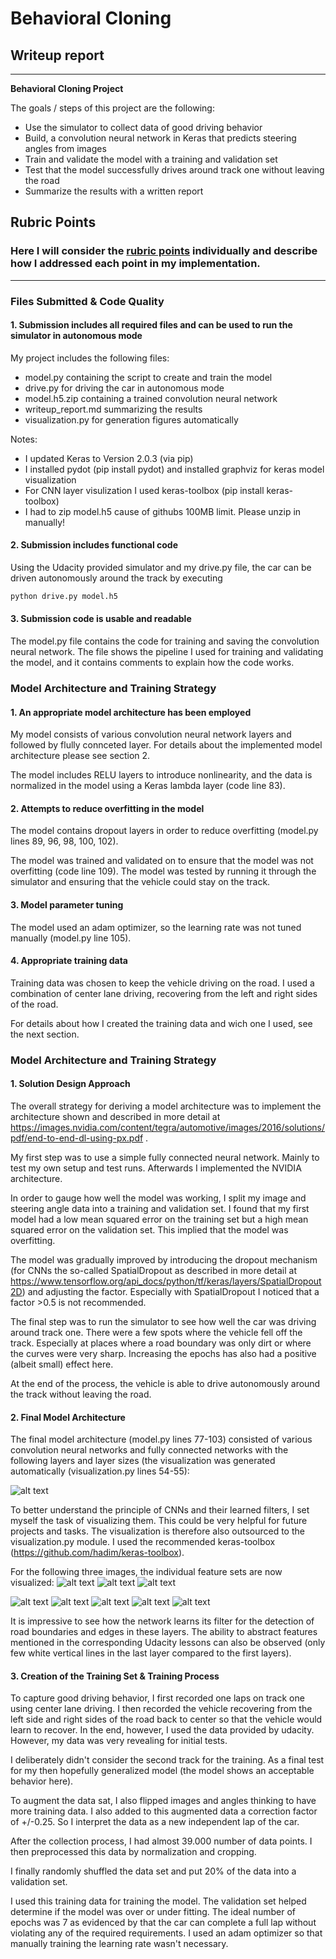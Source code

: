 # **Behavioral Cloning** 

## Writeup report

---

**Behavioral Cloning Project**

The goals / steps of this project are the following:
* Use the simulator to collect data of good driving behavior
* Build, a convolution neural network in Keras that predicts steering angles from images
* Train and validate the model with a training and validation set
* Test that the model successfully drives around track one without leaving the road
* Summarize the results with a written report


[//]: # (Image References)

[image1]: ./pics/center_2016_12_01_13_40_11_279.jpg "Random Pic. Train Data 1"
[image2]: ./pics/center_2016_12_01_13_42_42_686.jpg "Random Pic. Train Data 2"
[image3]: ./pics/right_2016_12_01_13_32_52_652.jpg "Random Pic. Train Data 3"
[image4]: ./pics/conv_1.png "Conv. Layer 1"
[image5]: ./pics/conv_2.png "Conv. Layer 2"
[image6]: ./pics/conv_3.png "Conv. Layer 3"
[image7]: ./pics/conv_4.png "Conv. Layer 4"
[image8]: ./pics/conv_5.png "Conv. Layer 5"
[image9]: ./pics/nvidia_model.png "Nvidia Model Architecture"


## Rubric Points
### Here I will consider the [rubric points](https://review.udacity.com/#!/rubrics/432/view) individually and describe how I addressed each point in my implementation.  

---
### Files Submitted & Code Quality

#### 1. Submission includes all required files and can be used to run the simulator in autonomous mode

My project includes the following files:
* model.py containing the script to create and train the model
* drive.py for driving the car in autonomous mode
* model.h5.zip containing a trained convolution neural network 
* writeup_report.md  summarizing the results
* visualization.py for generation figures automatically

Notes:
* I updated Keras to Version 2.0.3 (via pip)
* I installed pydot (pip install pydot) and installed graphviz for keras model visualization
* For CNN layer visulization I used keras-toolbox (pip install keras-toolbox)
* I had to zip model.h5 cause of githubs 100MB limit. Please unzip in manually!

#### 2. Submission includes functional code
Using the Udacity provided simulator and my drive.py file, the car can be driven autonomously around the track by executing 
```sh
python drive.py model.h5
```

#### 3. Submission code is usable and readable

The model.py file contains the code for training and saving the convolution neural network. The file shows the pipeline I used for training and validating the model, and it contains comments to explain how the code works.

### Model Architecture and Training Strategy

#### 1. An appropriate model architecture has been employed

My model consists of various convolution neural network layers and followed by flully connceted layer.  For details about the implemented model architecture please see section 2.

The model includes RELU layers to introduce nonlinearity, and the data is normalized in the model using a Keras lambda layer (code line 83). 

#### 2. Attempts to reduce overfitting in the model

The model contains dropout layers in order to reduce overfitting (model.py lines 89, 96, 98, 100, 102). 

The model was trained and validated on to ensure that the model was not overfitting (code line 109). The model was tested by running it through the simulator and ensuring that the vehicle could stay on the track.

#### 3. Model parameter tuning

The model used an adam optimizer, so the learning rate was not tuned manually (model.py line 105).

#### 4. Appropriate training data

Training data was chosen to keep the vehicle driving on the road. I used a combination of center lane driving, recovering from the left and right sides of the road. 

For details about how I created the training data and wich one I used, see the next section. 

### Model Architecture and Training Strategy

#### 1. Solution Design Approach

The overall strategy for deriving a model architecture was to implement the architecture shown and described in more detail at https://images.nvidia.com/content/tegra/automotive/images/2016/solutions/pdf/end-to-end-dl-using-px.pdf .

My first step was to use a simple fully connected neural network. Mainly to test my own setup and test runs. Afterwards I implemented the NVIDIA architecture.

In order to gauge how well the model was working, I split my image and steering angle data into a training and validation set. I found that my first model had a low mean squared error on the training set but a high mean squared error on the validation set. This implied that the model was overfitting. 

The model was gradually improved by introducing the dropout mechanism (for CNNs the so-called SpatialDropout as described in more detail at https://www.tensorflow.org/api_docs/python/tf/keras/layers/SpatialDropout2D) and adjusting the factor. Especially with SpatialDropout I noticed that a factor >0.5 is not recommended.

The final step was to run the simulator to see how well the car was driving around track one. There were a few spots where the vehicle fell off the track. Especially at places where a road boundary was only dirt or where the curves were very sharp. Increasing the epochs has also had a positive (albeit small) effect here.

At the end of the process, the vehicle is able to drive autonomously around the track without leaving the road.

#### 2. Final Model Architecture

The final model architecture (model.py lines 77-103) consisted of various convolution neural networks and fully connected networks with the following layers and layer sizes (the visualization was generated automatically (visualization.py lines 54-55):

![alt text][image9]

To better understand the principle of CNNs and their learned filters, I set myself the task of visualizing them. This could be very helpful for future projects and tasks. The visualization is therefore also outsourced to the visualization.py module. I used the recommended keras-toolbox (https://github.com/hadim/keras-toolbox).

For the following three images, the individual feature sets are now visualized:
![alt text][image2] ![alt text][image3] ![alt text][image1]

![alt text][image4]
![alt text][image5]
![alt text][image6]
![alt text][image7]
![alt text][image8]

It is impressive to see how the network learns its filter for the detection of road boundaries and edges in these layers. The ability to abstract features mentioned in the corresponding Udacity lessons can also be observed (only few white vertical lines in the last layer compared to the first layers).

#### 3. Creation of the Training Set & Training Process

To capture good driving behavior, I first recorded one laps on track one using center lane driving. 
I then recorded the vehicle recovering from the left side and right sides of the road back to center so that the vehicle would learn to recover. In the end, however, I used the data provided by udacity. However, my data was very revealing for initial tests.

I deliberately didn't consider the second track for the training. As a final test for my then hopefully generalized model (the model shows an acceptable behavior here).

To augment the data sat, I also flipped images and angles thinking to have more training data. I also added to this augmented data a correction factor of +/-0.25. So I interpret the data as a new independent lap of the car.

After the collection process, I had almost 39.000 number of data points. I then preprocessed this data by normalization and cropping.

I finally randomly shuffled the data set and put 20% of the data into a validation set. 

I used this training data for training the model. The validation set helped determine if the model was over or under fitting. The ideal number of epochs was 7 as evidenced by that the car can complete a full lap without violating any of the required requirements. I used an adam optimizer so that manually training the learning rate wasn't necessary.
